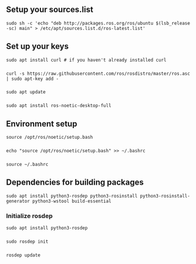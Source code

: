 ## Setup your sources.list

    sudo sh -c 'echo "deb http://packages.ros.org/ros/ubuntu $(lsb_release -sc) main" > /etc/apt/sources.list.d/ros-latest.list'

## Set up your keys

    sudo apt install curl # if you haven't already installed curl
###
    curl -s https://raw.githubusercontent.com/ros/rosdistro/master/ros.asc | sudo apt-key add -

###

    sudo apt update
    
###

    sudo apt install ros-noetic-desktop-full

## Environment setup

    source /opt/ros/noetic/setup.bash
###
    echo "source /opt/ros/noetic/setup.bash" >> ~/.bashrc
###
    source ~/.bashrc

## Dependencies for building packages

    sudo apt install python3-rosdep python3-rosinstall python3-rosinstall-generator python3-wstool build-essential
### Initialize rosdep
    sudo apt install python3-rosdep
###
    sudo rosdep init
###
    rosdep update
